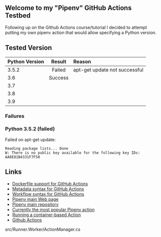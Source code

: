 ## Welcome to my "Pipenv" GitHub Actions Testbed

Following up on the Github Actions course/tutorial I decided to attempt
putting my own pipenv action that would allow specifying a Python version.

## Tested Version

| Python Version | Result        | Reason |
| -------------- |:-------------:| :----- |
| 3.5.2          | Failed        | apt-get update not successful
| 3.6            | Success       |
| 3.7            | <untested>    |
| 3.8            | <untested>    |
| 3.9            | <untested>    |

### Failures

### Python 3.5.2 (failed)

Failed on apt-get update:
```
Reading package lists... Done
W: There is no public key available for the following key IDs:
AA8E81B4331F7F50
```

## Links

* [Dockerfile support for GitHub Actions](https://docs.github.com/en/actions/creating-actions/dockerfile-support-for-github-actions)
* [Metadata syntax for GitHub Actions](https://docs.github.com/en/actions/creating-actions/metadata-syntax-for-github-actions)
* [Workflow syntax for GitHub Actions](https://docs.github.com/en/actions/using-workflows/workflow-syntax-for-github-actions)
* [Pipenv main Web page](https://pipenv.pypa.io/en/latest/)
* [Pipenv main repository](https://github.com/pypa/pipenv)
* [Currently the most popular Pipenv action](https://github.com/marketplace/actions/pipenv-for-github-actions)
* [Running a container-based Action](https://docs.github.com/en/actions/using-workflows/workflow-syntax-for-github-actions#jobsjob_idcontainer)
* [Github Actions](https://github.com/actions/runner/)



src/Runner.Worker/ActionManager.cs